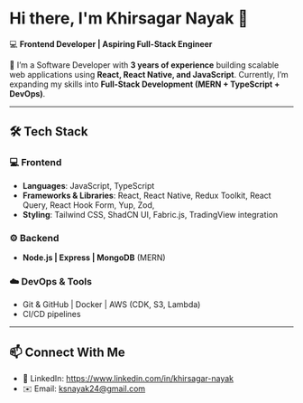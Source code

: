 # Hi there, I'm Khirsagar Nayak 👋  

💻 **Frontend Developer | Aspiring Full-Stack Engineer**  

👀 I’m a Software Developer with **3 years of experience** building scalable web applications using **React, React Native, and JavaScript**. Currently, I’m expanding my skills into **Full-Stack Development (MERN + TypeScript + DevOps)**.  

---

## 🛠️ Tech Stack  

### 💻 Frontend  
- **Languages**: JavaScript, TypeScript  
- **Frameworks & Libraries**: React, React Native, Redux Toolkit, React Query, React Hook Form, Yup, Zod, 
- **Styling**: Tailwind CSS, ShadCN UI, Fabric.js, TradingView integration  

### ⚙️ Backend  
- **Node.js | Express | MongoDB** (MERN)  

### ☁️ DevOps & Tools  
- Git & GitHub | Docker | AWS (CDK, S3, Lambda)  
- CI/CD pipelines  

---

## 📫 Connect With Me  

- 💼 LinkedIn: https://www.linkedin.com/in/khirsagar-nayak
- ✉️ Email: ksnayak24@gmail.com  
